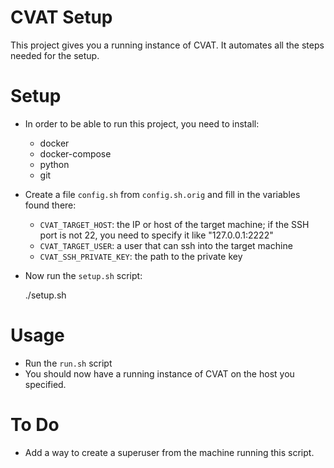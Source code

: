 # CVAT Setup
This project gives you a running instance of CVAT. It automates all the steps needed for the setup.

# Setup
* In order to be able to run this project, you need to install:
  - docker
  - docker-compose
  - python
  - git
* Create a file `config.sh` from `config.sh.orig` and fill in the variables found there:
  - `CVAT_TARGET_HOST`: the IP or host of the target machine; if the SSH port is not 22, you need to specify it like "127.0.0.1:2222"
  - `CVAT_TARGET_USER`: a user that can ssh into the target machine
  - `CVAT_SSH_PRIVATE_KEY`: the path to the private key
* Now run the `setup.sh` script:

	./setup.sh

# Usage
* Run the `run.sh` script
* You should now have a running instance of CVAT on the host you specified.

# To Do
* Add a way to create a superuser from the machine running this script.